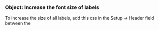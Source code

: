 ### Object: Increase the font size of labels

To increase the size of all labels, add this css in the Setup -> Header field between the <style> tags.

```css
label {
    font-size: 130%;
}
```

The font-size CSS property sets the size of the font and is specified in one of the following ways:

- As one of the absolute-size or relative-size keywords
- As a length or a percentage, relative to the element's font size.


❗ Minimum Files Version required: V.4.5-2021.12.27.02

